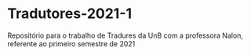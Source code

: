 # Tradutores-2021-1
Repositório para o trabalho de Tradures da UnB com a professora Nalon, referente ao primeiro semestre de 2021
